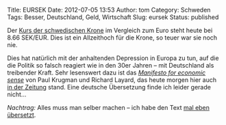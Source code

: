 Title: EURSEK
Date: 2012-07-05 13:53
Author: tom
Category: Schweden
Tags: Besser, Deutschland, Geld, Wirtschaft
Slug: eursek
Status: published

Der [Kurs der schwedischen
Krone](http://finance.yahoo.com/q/bc?s=EURSEK=X&t=3m) im Vergleich zum
Euro steht heute bei 8.66 SEK/EUR. Dies ist ein Allzeithoch für die
Krone, so teuer war sie noch nie.

Dies hat natürlich mit der anhaltenden Depression in Europa zu tun, auf
die die Politik so falsch reagiert wie in den 30er Jahren – mit
Deutschland als treibender Kraft. Sehr lesenswert dazu ist das
[*Manifesto for economic
sense*](http://www.manifestoforeconomicsense.org/) von Paul Krugman und
Richard Layard, das heute morgen hier auch [in der
Zeitung](http://www.dn.se/ledare/kolumner/manifest-for-ekonomisk-sans)
stand. Eine deutsche Übersetzung finde ich leider gerade nicht…

*Nachtrag:* Alles muss man selber machen – ich habe den Text [mal eben
übersetzt](http://www.fiket.de/2012/07/05/ein-manifest-fur-wirtschaftliche-vernunft/).

